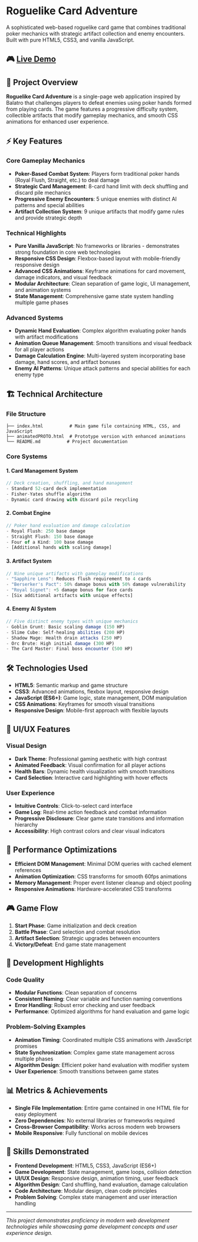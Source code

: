 # Roguelike Card Adventure

A sophisticated web-based roguelike card game that combines traditional poker mechanics with strategic artifact collection and enemy encounters. Built with pure HTML5, CSS3, and vanilla JavaScript.

## 🎮 [Live Demo](https://jacksonjohnallanchambers.github.io/Rougelike/)

## 🎯 Project Overview

**Roguelike Card Adventure** is a single-page web application inspired by Balatro that challenges players to defeat enemies using poker hands formed from playing cards. The game features a progressive difficulty system, collectible artifacts that modify gameplay mechanics, and smooth CSS animations for enhanced user experience.

## ⚡ Key Features

### Core Gameplay Mechanics
- **Poker-Based Combat System**: Players form traditional poker hands (Royal Flush, Straight, etc.) to deal damage
- **Strategic Card Management**: 8-card hand limit with deck shuffling and discard pile mechanics
- **Progressive Enemy Encounters**: 5 unique enemies with distinct AI patterns and special abilities
- **Artifact Collection System**: 9 unique artifacts that modify game rules and provide strategic depth

### Technical Highlights
- **Pure Vanilla JavaScript**: No frameworks or libraries - demonstrates strong foundation in core web technologies
- **Responsive CSS Design**: Flexbox-based layout with mobile-friendly responsive design
- **Advanced CSS Animations**: Keyframe animations for card movement, damage indicators, and visual feedback
- **Modular Architecture**: Clean separation of game logic, UI management, and animation systems
- **State Management**: Comprehensive game state system handling multiple game phases

### Advanced Systems
- **Dynamic Hand Evaluation**: Complex algorithm evaluating poker hands with artifact modifications
- **Animation Queue Management**: Smooth transitions and visual feedback for all player actions
- **Damage Calculation Engine**: Multi-layered system incorporating base damage, hand scores, and artifact bonuses
- **Enemy AI Patterns**: Unique attack patterns and special abilities for each enemy type

## 🏗️ Technical Architecture

### File Structure
```
├── index.html          # Main game file containing HTML, CSS, and JavaScript
├── animatedPROTO.html  # Prototype version with enhanced animations
└── README.md          # Project documentation
```

### Core Systems

#### 1. Card Management System
```javascript
// Deck creation, shuffling, and hand management
- Standard 52-card deck implementation
- Fisher-Yates shuffle algorithm
- Dynamic card drawing with discard pile recycling
```

#### 2. Combat Engine
```javascript
// Poker hand evaluation and damage calculation
- Royal Flush: 250 base damage
- Straight Flush: 150 base damage
- Four of a Kind: 100 base damage
- [Additional hands with scaling damage]
```

#### 3. Artifact System
```javascript
// Nine unique artifacts with gameplay modifications
- "Sapphire Lens": Reduces flush requirement to 4 cards
- "Berserker's Pact": 50% damage bonus with 50% damage vulnerability
- "Royal Signet": +5 damage bonus for face cards
- [Six additional artifacts with unique effects]
```

#### 4. Enemy AI System
```javascript
// Five distinct enemy types with unique mechanics
- Goblin Grunt: Basic scaling damage (150 HP)
- Slime Cube: Self-healing abilities (200 HP)
- Shadow Mage: Health drain attacks (250 HP)
- Orc Brute: High initial damage (300 HP)
- The Card Master: Final boss encounter (500 HP)
```

## 🛠️ Technologies Used

- **HTML5**: Semantic markup and game structure
- **CSS3**: Advanced animations, flexbox layout, responsive design
- **JavaScript (ES6+)**: Game logic, state management, DOM manipulation
- **CSS Animations**: Keyframes for smooth visual transitions
- **Responsive Design**: Mobile-first approach with flexible layouts

## 🎨 UI/UX Features

### Visual Design
- **Dark Theme**: Professional gaming aesthetic with high contrast
- **Animated Feedback**: Visual confirmation for all player actions
- **Health Bars**: Dynamic health visualization with smooth transitions
- **Card Selection**: Interactive card highlighting with hover effects

### User Experience
- **Intuitive Controls**: Click-to-select card interface
- **Game Log**: Real-time action feedback and combat information
- **Progressive Disclosure**: Clear game state transitions and information hierarchy
- **Accessibility**: High contrast colors and clear visual indicators

## 🚀 Performance Optimizations

- **Efficient DOM Management**: Minimal DOM queries with cached element references
- **Animation Optimization**: CSS transforms for smooth 60fps animations
- **Memory Management**: Proper event listener cleanup and object pooling
- **Responsive Animations**: Hardware-accelerated CSS transforms

## 🎮 Game Flow

1. **Start Phase**: Game initialization and deck creation
2. **Battle Phase**: Card selection and combat resolution
3. **Artifact Selection**: Strategic upgrades between encounters
4. **Victory/Defeat**: End game state management

## 🔧 Development Highlights

### Code Quality
- **Modular Functions**: Clean separation of concerns
- **Consistent Naming**: Clear variable and function naming conventions
- **Error Handling**: Robust error checking and user feedback
- **Performance**: Optimized algorithms for hand evaluation and game logic

### Problem-Solving Examples
- **Animation Timing**: Coordinated multiple CSS animations with JavaScript promises
- **State Synchronization**: Complex game state management across multiple phases
- **Algorithm Design**: Efficient poker hand evaluation with modifier system
- **User Experience**: Smooth transitions between game states

## 📊 Metrics & Achievements

- **Single File Implementation**: Entire game contained in one HTML file for easy deployment
- **Zero Dependencies**: No external libraries or frameworks required
- **Cross-Browser Compatibility**: Works across modern web browsers
- **Mobile Responsive**: Fully functional on mobile devices

## 🎯 Skills Demonstrated

- **Frontend Development**: HTML5, CSS3, JavaScript (ES6+)
- **Game Development**: State management, game loops, collision detection
- **UI/UX Design**: Responsive design, animation timing, user feedback
- **Algorithm Design**: Card shuffling, hand evaluation, damage calculation
- **Code Architecture**: Modular design, clean code principles
- **Problem Solving**: Complex state management and user interaction handling

---

*This project demonstrates proficiency in modern web development technologies while showcasing game development concepts and user experience design.*

